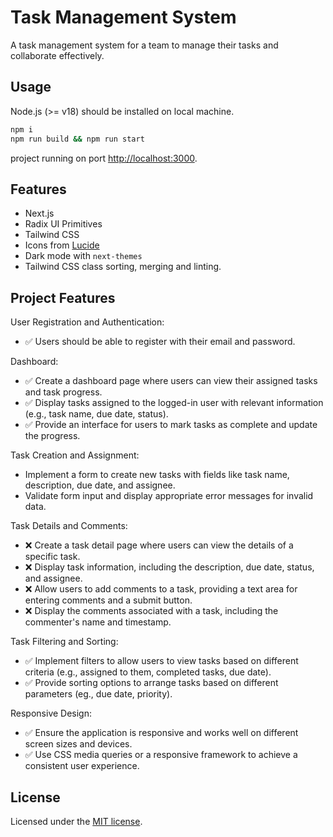 # Task Management System

A task management system for a team to manage their tasks and collaborate effectively.

## Usage

Node.js (>= v18) should be installed on local machine.

```bash
npm i
npm run build && npm run start
```

project running on port <http://localhost:3000>.

## Features

- Next.js
- Radix UI Primitives
- Tailwind CSS
- Icons from [Lucide](https://lucide.dev)
- Dark mode with `next-themes`
- Tailwind CSS class sorting, merging and linting.

## Project Features

User Registration and Authentication:

- ✅ Users should be able to register with their email and password.

Dashboard:

- ✅ Create a dashboard page where users can view their assigned tasks and task progress.
- ✅ Display tasks assigned to the logged-in user with relevant information (e.g., task name, due date, status).
- ✅ Provide an interface for users to mark tasks as complete and update the progress.

Task Creation and Assignment:

- Implement a form to create new tasks with fields like task name, description, due date, and assignee.
- Validate form input and display appropriate error messages for invalid data.

Task Details and Comments:

- ❌ Create a task detail page where users can view the details of a specific task.
- ❌ Display task information, including the description, due date, status, and assignee.
- ❌ Allow users to add comments to a task, providing a text area for entering comments and a submit button.
- ❌ Display the comments associated with a task, including the commenter's name and timestamp.

Task Filtering and Sorting:

- ✅ Implement filters to allow users to view tasks based on different criteria (e.g., assigned to them, completed tasks, due date).
- ✅ Provide sorting options to arrange tasks based on different parameters (eg., due date, priority).

Responsive Design:

- ✅ Ensure the application is responsive and works well on different screen sizes and devices.
- ✅ Use CSS media queries or a responsive framework to achieve a consistent user experience.

## License

Licensed under the [MIT license](https://github.com/shadcn/ui/blob/main/LICENSE.md).
